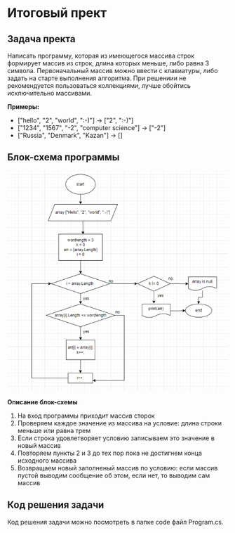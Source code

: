 # Итоговый прект

## Задача пректа
Написать программу, которая из имеющегося массива строк формирует массив из строк, длина которых меньше, либо равна 3 символа. Первоначальный массив можно ввести с клавиатуры, либо задать на старте выполнения алгоритма. При решениии не рекомендуется пользоваться коллекциями, лучше обойтись исключительно массивами.

**Примеры:** 
- ["hello", "2", "world", ":-)"] -> ["2", ":-)"]
- ["1234", "1567", "-2", "computer science"] -> ["-2"]
- ["Russia", "Denmark", "Kazan"] -> []

## Блок-схема программы
![Блок-схема](Algorithm.PNG)

**Описание блок-схемы**
1. На вход программы приходит массив сторок
2. Проверяем каждое значение из массива на условие: длина строки меньше или равна трем
3. Если строка удовлетворяет условию записываем это значение в новый массив
4. Повторяем пункты 2 и 3 до тех пор пока не достигнем конца исходного массива
5. Возвращаем новый заполненый массив по условию: если массив пустой выводим сообщение об этом, если нет, то выводим сам массив

## Код решения задачи
Код решения задачи можно посмотреть в папке code файл Program.cs.
